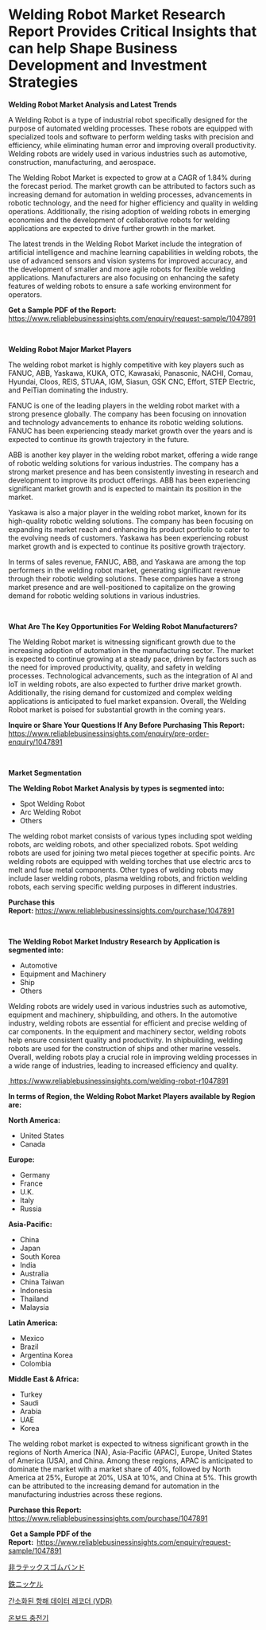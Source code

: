 <p><h1>Welding Robot Market Research Report Provides Critical Insights that can help Shape Business Development and Investment Strategies</h1></p><p><strong>Welding Robot Market Analysis and Latest Trends</strong></p>
<p><p>A Welding Robot is a type of industrial robot specifically designed for the purpose of automated welding processes. These robots are equipped with specialized tools and software to perform welding tasks with precision and efficiency, while eliminating human error and improving overall productivity. Welding robots are widely used in various industries such as automotive, construction, manufacturing, and aerospace.</p><p>The Welding Robot Market is expected to grow at a CAGR of 1.84% during the forecast period. The market growth can be attributed to factors such as increasing demand for automation in welding processes, advancements in robotic technology, and the need for higher efficiency and quality in welding operations. Additionally, the rising adoption of welding robots in emerging economies and the development of collaborative robots for welding applications are expected to drive further growth in the market.</p><p>The latest trends in the Welding Robot Market include the integration of artificial intelligence and machine learning capabilities in welding robots, the use of advanced sensors and vision systems for improved accuracy, and the development of smaller and more agile robots for flexible welding applications. Manufacturers are also focusing on enhancing the safety features of welding robots to ensure a safe working environment for operators.</p></p>
<p><strong>Get a Sample PDF of the Report:&nbsp;</strong> <a href="https://www.reliablebusinessinsights.com/enquiry/request-sample/1047891">https://www.reliablebusinessinsights.com/enquiry/request-sample/1047891</a></p>
<p>&nbsp;</p>
<p><strong>Welding Robot Major Market Players</strong></p>
<p><p>The welding robot market is highly competitive with key players such as FANUC, ABB, Yaskawa, KUKA, OTC, Kawasaki, Panasonic, NACHI, Comau, Hyundai, Cloos, REIS, STUAA, IGM, Siasun, GSK CNC, Effort, STEP Electric, and PeiTian dominating the industry.</p><p>FANUC is one of the leading players in the welding robot market with a strong presence globally. The company has been focusing on innovation and technology advancements to enhance its robotic welding solutions. FANUC has been experiencing steady market growth over the years and is expected to continue its growth trajectory in the future.</p><p>ABB is another key player in the welding robot market, offering a wide range of robotic welding solutions for various industries. The company has a strong market presence and has been consistently investing in research and development to improve its product offerings. ABB has been experiencing significant market growth and is expected to maintain its position in the market.</p><p>Yaskawa is also a major player in the welding robot market, known for its high-quality robotic welding solutions. The company has been focusing on expanding its market reach and enhancing its product portfolio to cater to the evolving needs of customers. Yaskawa has been experiencing robust market growth and is expected to continue its positive growth trajectory.</p><p>In terms of sales revenue, FANUC, ABB, and Yaskawa are among the top performers in the welding robot market, generating significant revenue through their robotic welding solutions. These companies have a strong market presence and are well-positioned to capitalize on the growing demand for robotic welding solutions in various industries.</p></p>
<p>&nbsp;</p>
<p><strong>What Are The Key Opportunities For Welding Robot Manufacturers?</strong></p>
<p><p>The Welding Robot market is witnessing significant growth due to the increasing adoption of automation in the manufacturing sector. The market is expected to continue growing at a steady pace, driven by factors such as the need for improved productivity, quality, and safety in welding processes. Technological advancements, such as the integration of AI and IoT in welding robots, are also expected to further drive market growth. Additionally, the rising demand for customized and complex welding applications is anticipated to fuel market expansion. Overall, the Welding Robot market is poised for substantial growth in the coming years.</p></p>
<p><strong>Inquire or Share Your Questions If Any Before Purchasing This Report:</strong> <a href="https://www.reliablebusinessinsights.com/enquiry/pre-order-enquiry/1047891">https://www.reliablebusinessinsights.com/enquiry/pre-order-enquiry/1047891</a></p>
<p>&nbsp;</p>
<p><strong>Market Segmentation</strong></p>
<p><strong>The Welding Robot Market Analysis by types is segmented into:</strong></p>
<p><ul><li>Spot Welding Robot</li><li>Arc Welding Robot</li><li>Others</li></ul></p>
<p><p>The welding robot market consists of various types including spot welding robots, arc welding robots, and other specialized robots. Spot welding robots are used for joining two metal pieces together at specific points. Arc welding robots are equipped with welding torches that use electric arcs to melt and fuse metal components. Other types of welding robots may include laser welding robots, plasma welding robots, and friction welding robots, each serving specific welding purposes in different industries.</p></p>
<p><strong>Purchase this Report:&nbsp;</strong><a href="https://www.reliablebusinessinsights.com/purchase/1047891">https://www.reliablebusinessinsights.com/purchase/1047891</a></p>
<p>&nbsp;</p>
<p><strong>The Welding Robot Market Industry Research by Application is segmented into:</strong></p>
<p><ul><li>Automotive</li><li>Equipment and Machinery</li><li>Ship</li><li>Others</li></ul></p>
<p><p>Welding robots are widely used in various industries such as automotive, equipment and machinery, shipbuilding, and others. In the automotive industry, welding robots are essential for efficient and precise welding of car components. In the equipment and machinery sector, welding robots help ensure consistent quality and productivity. In shipbuilding, welding robots are used for the construction of ships and other marine vessels. Overall, welding robots play a crucial role in improving welding processes in a wide range of industries, leading to increased efficiency and quality.</p></p>
<p><a href="https://www.reliablebusinessinsights.com/welding-robot-r1047891">&nbsp;https://www.reliablebusinessinsights.com/welding-robot-r1047891</a></p>
<p><strong>In terms of Region, the Welding Robot Market Players available by Region are:</strong></p>
<p>
    <p> <strong> North America: </strong>
        <ul>
            <li>United States</li>
            <li>Canada</li>
        </ul>
        </p> 
    <p> <strong> Europe: </strong>
        <ul>
            <li>Germany</li>
            <li>France</li>
            <li>U.K.</li>
            <li>Italy</li>
            <li>Russia</li>
        </ul>
        </p> 
    <p> <strong> Asia-Pacific: </strong>
        <ul>
            <li>China</li>
            <li>Japan</li>
            <li>South Korea</li>
            <li>India</li>
            <li>Australia</li>
            <li>China Taiwan</li>
            <li>Indonesia</li>
            <li>Thailand</li>
            <li>Malaysia</li>
        </ul>
        </p> 
    <p> <strong> Latin America: </strong>
        <ul>
            <li>Mexico</li>
            <li>Brazil</li>
            <li>Argentina Korea</li>
            <li>Colombia</li>
        </ul>
        </p> 
    <p> <strong> Middle East & Africa: </strong>
        <ul>
            <li>Turkey</li>
            <li>Saudi</li>
            <li>Arabia</li>
            <li>UAE</li>
            <li>Korea</li>
        </ul>
    </p>
    </p>
<p><p>The welding robot market is expected to witness significant growth in the regions of North America (NA), Asia-Pacific (APAC), Europe, United States of America (USA), and China. Among these regions, APAC is anticipated to dominate the market with a market share of 40%, followed by North America at 25%, Europe at 20%, USA at 10%, and China at 5%. This growth can be attributed to the increasing demand for automation in the manufacturing industries across these regions.</p></p>
<p><strong>Purchase this Report: </strong><a href="https://www.reliablebusinessinsights.com/purchase/1047891">https://www.reliablebusinessinsights.com/purchase/1047891</a></p>
<p>&nbsp;<strong>Get a Sample PDF of the Report:&nbsp;&nbsp;</strong><a href="https://www.reliablebusinessinsights.com/enquiry/request-sample/1047891">https://www.reliablebusinessinsights.com/enquiry/request-sample/1047891</a></p>
<p><strong></strong></p>
<p><p><a href="https://medium.com/@munroco657/%E6%AC%A1%E3%81%AE%E6%96%87%E7%AB%A0%E3%82%92%E6%97%A5%E6%9C%AC%E8%AA%9E%E3%81%AB%E7%BF%BB%E8%A8%B3%E3%81%97%E3%81%BE%E3%81%99-%E8%A3%BD%E5%93%81%E3%82%BF%E3%82%A4%E3%83%97-%E6%A8%99%E6%BA%96%E3%82%B5%E3%82%A4%E3%82%BA-%E3%82%AB%E3%82%B9%E3%82%BF%E3%83%A0%E3%82%B5%E3%82%A4%E3%82%BA-%E3%82%A8%E3%83%B3%E3%83%89%E3%83%A6%E3%83%BC%E3%82%BA-%E5%8C%BB%E7%99%82-%E7%A0%94%E7%A9%B6%E5%AE%A4-%E6%95%99%E8%82%B2%E5%88%86%E9%87%8E-%E3%81%9D%E3%81%AE%E4%BB%96-%E3%81%8A%E3%82%88%E3%81%B3%E5%9C%B0%E5%9F%9F%E5%88%A5%E3%81%AE%E3%83%8E%E3%83%B3%E3%83%A9%E3%83%86%E3%83%83%E3%82%AF%E3%82%B9%E3%82%B4%E3%83%A0%E3%83%90%E3%83%B3%E3%83%89%E5%B8%82%E5%A0%B4%E3%83%AC%E3%83%9D%E3%83%BC%E3%83%882024%E5%B9%B4-2031%E5%B9%B4-21ac8bd8b9f8">非ラテックスゴムバンド</a></p><p><a href="https://github.com/leigh4852023/Market-Research-Report-List-1/blob/main/9762754151990.md">鉄ニッケル</a></p><p><a href="https://medium.com/@edaunhshhs/%EB%8B%A8%EC%88%9C%ED%99%94-%EB%90%9C-%ED%95%AD%ED%95%B4-%EB%8D%B0%EC%9D%B4%ED%84%B0-%EB%A0%88%EC%BD%94%EB%8D%94-vdr-%EC%8B%9C%EC%9E%A5-%EA%B7%9C%EB%AA%A8-%EC%A0%90%EC%9C%A0%EC%9C%A8-%EB%B0%8F-%ED%8A%B8%EB%A0%8C%EB%93%9C-%EB%B6%84%EC%84%9D-%EB%B3%B4%EA%B3%A0%EC%84%9C-%EC%B5%9C%EC%A2%85-%EC%82%AC%EC%9A%A9-%EC%97%AC%EA%B0%9D%EC%84%A0-%ED%99%94%EB%AC%BC%EC%84%A0-%ED%95%B4%EA%B5%B0%ED%95%A8%EC%A0%95-%EA%B8%B0%ED%83%80-%EC%9B%90%EC%9E%AC%EB%A3%8C%EB%B3%84-%EB%B0%8F-2031%EB%85%84%EA%B9%8C%EC%A7%80%EC%9D%98-%EC%98%88%EC%B8%A1-8e50b1550ed2">간소화된 항해 데이터 레코더 (VDR)</a></p><p><a href="https://medium.com/@joananitzsche/2024%EB%85%84%EB%B6%80%ED%84%B0-2031%EB%85%84%EA%B9%8C%EC%A7%80%EC%9D%98-%EC%98%A8%EB%B3%B4%EB%93%9C-%EC%B0%A8%EC%A0%80-%EC%8B%9C%EC%9E%A5-%EC%A0%90%EC%9C%A0%EC%9C%A8-%EB%B0%8F-%EA%B2%BD%EC%9F%81-%ED%99%98%EA%B2%BD%EC%97%90-%EB%8C%80%ED%95%9C-%ED%86%B5%EC%B0%B0%EB%A0%A5-484a21827603">온보드 충전기</a></p></p>